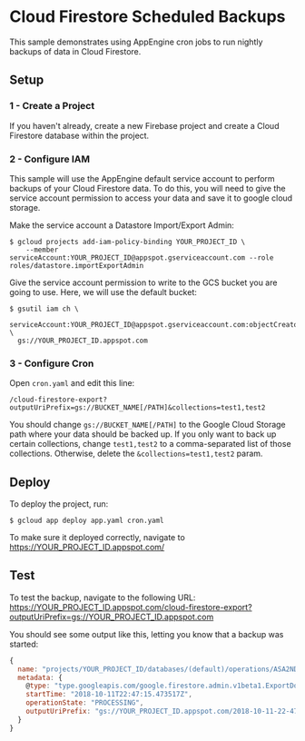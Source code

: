 # Cloud Firestore Scheduled Backups

This sample demonstrates using AppEngine cron jobs to run nightly backups
of data in Cloud Firestore.

## Setup

### 1 - Create a Project
If you haven't already, create a new Firebase project and create a Cloud
Firestore database within the project.

### 2 - Configure IAM
This sample will use the AppEngine default service account to perform
backups of your Cloud Firestore data. To do this, you will need to give
the service account permission to access your data and save it to
google cloud storage.

Make the service account a Datastore Import/Export Admin:

```shell
$ gcloud projects add-iam-policy-binding YOUR_PROJECT_ID \
    --member serviceAccount:YOUR_PROJECT_ID@appspot.gserviceaccount.com --role roles/datastore.importExportAdmin
```

Give the service account permission to write to the GCS bucket you
are going to use. Here, we will use the default bucket:

```shell
$ gsutil iam ch \
  serviceAccount:YOUR_PROJECT_ID@appspot.gserviceaccount.com:objectCreator \
  gs://YOUR_PROJECT_ID.appspot.com
```

### 3 - Configure Cron
Open `cron.yaml` and edit this line:

```
/cloud-firestore-export?outputUriPrefix=gs://BUCKET_NAME[/PATH]&collections=test1,test2
```

You should change `gs://BUCKET_NAME[/PATH]` to the Google Cloud Storage
path where your data should be backed up. If you only want to back up certain
collections, change `test1,test2` to a comma-separated list of those collections.
Otherwise, delete the `&collections=test1,test2` param.

## Deploy

To deploy the project, run:

```
$ gcloud app deploy app.yaml cron.yaml
```

To make sure it deployed correctly, navigate to https://YOUR_PROJECT_ID.appspot.com/

## Test

To test the backup, navigate to the following URL:
https://YOUR_PROJECT_ID.appspot.com/cloud-firestore-export?outputUriPrefix=gs://YOUR_PROJECT_ID.appspot.com

You should see some output like this, letting you know that a backup
was started:

```js
{
  name: "projects/YOUR_PROJECT_ID/databases/(default)/operations/ASA2NDIwNjI3ODQJGnRsdWFmZWQHEmxhcnRuZWNzdS1zYm9qLW5pbWRhFAosEg",
  metadata: {
    @type: "type.googleapis.com/google.firestore.admin.v1beta1.ExportDocumentsMetadata",
    startTime: "2018-10-11T22:47:15.473517Z",
    operationState: "PROCESSING",
    outputUriPrefix: "gs://YOUR_PROJECT_ID.appspot.com/2018-10-11-22-47-15"
  }
}
```
